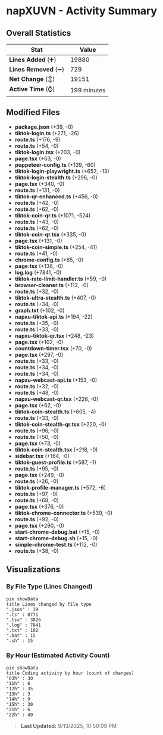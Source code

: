 # napXUVN - Activity Summary 

## Overall Statistics

| Stat                   | Value                                                             |
| ---------------------- | ----------------------------------------------------------------- |
| **Lines Added** (➕)   | 19880                                          |
| **Lines Removed** (➖) | 729                                        |
| **Net Change** (↕)    | 19151                |
| **Active Time** (⌚)   | 199 minutes |


## Modified Files
- **package.json** (+39, -0)
- **tiktok-login.ts** (+271, -26)
- **route.ts** (+176, -9)
- **route.ts** (+54, -0)
- **tiktok-login.tsx** (+203, -0)
- **page.tsx** (+63, -0)
- **puppeteer-config.ts** (+139, -60)
- **tiktok-login-playwright.ts** (+652, -13)
- **tiktok-login-stealth.ts** (+296, -0)
- **page.tsx** (+340, -0)
- **route.ts** (+131, -0)
- **tiktok-qr-enhanced.ts** (+456, -0)
- **route.ts** (+42, -0)
- **route.ts** (+62, -0)
- **tiktok-coin-qr.ts** (+1071, -524)
- **route.ts** (+43, -0)
- **route.ts** (+62, -0)
- **tiktok-coin-qr.tsx** (+335, -0)
- **page.tsx** (+131, -0)
- **tiktok-coin-simple.ts** (+254, -41)
- **route.ts** (+41, -0)
- **chrome-config.ts** (+65, -0)
- **page.tsx** (+136, -0)
- **log.log** (+7841, -0)
- **tiktok-rate-limit-handler.ts** (+59, -0)
- **browser-cleaner.ts** (+112, -0)
- **route.ts** (+32, -0)
- **tiktok-ultra-stealth.ts** (+407, -0)
- **route.ts** (+34, -0)
- **graph.txt** (+102, -0)
- **napxu-tiktok-api.ts** (+194, -22)
- **route.ts** (+35, -0)
- **route.ts** (+33, -0)
- **napxu-tiktok-qr.tsx** (+248, -23)
- **page.tsx** (+102, -0)
- **countdown-timer.tsx** (+70, -0)
- **page.tsx** (+297, -0)
- **route.ts** (+33, -0)
- **route.ts** (+34, -0)
- **route.ts** (+34, -0)
- **napxu-webcast-api.ts** (+153, -0)
- **route.ts** (+32, -0)
- **route.ts** (+48, -0)
- **napxu-webcast-qr.tsx** (+226, -0)
- **page.tsx** (+62, -0)
- **tiktok-coin-stealth.ts** (+605, -4)
- **route.ts** (+33, -0)
- **tiktok-coin-stealth-qr.tsx** (+220, -0)
- **route.ts** (+96, -0)
- **route.ts** (+50, -0)
- **page.tsx** (+73, -0)
- **tiktok-coin-stealth.tsx** (+218, -0)
- **sidebar.tsx** (+164, -0)
- **tiktok-guest-profile.ts** (+587, -1)
- **route.ts** (+95, -0)
- **page.tsx** (+249, -0)
- **route.ts** (+26, -0)
- **tiktok-profile-manager.ts** (+572, -6)
- **route.ts** (+97, -0)
- **route.ts** (+68, -0)
- **page.tsx** (+376, -0)
- **tiktok-chrome-connector.ts** (+539, -0)
- **route.ts** (+92, -0)
- **page.tsx** (+290, -0)
- **start-chrome-debug.bat** (+15, -0)
- **start-chrome-debug.sh** (+15, -0)
- **simple-chrome-test.ts** (+112, -0)
- **route.ts** (+38, -0)

## Visualizations

### By File Type (Lines Changed)

```mermaid
pie showData
title Lines changed by file type
".json" : 39
".ts" : 8771
".tsx" : 3826
".log" : 7841
".txt" : 102
".bat" : 15
".sh" : 15
```

### By Hour (Estimated Activity Count)

```mermaid
pie showData
title Coding activity by hour (count of changes)
"03h" : 30
"11h" : 6
"12h" : 35
"13h" : 3
"14h" : 9
"15h" : 30
"21h" : 6
"22h" : 49
```


> **Last Updated:** 9/13/2025, 10:50:09 PM